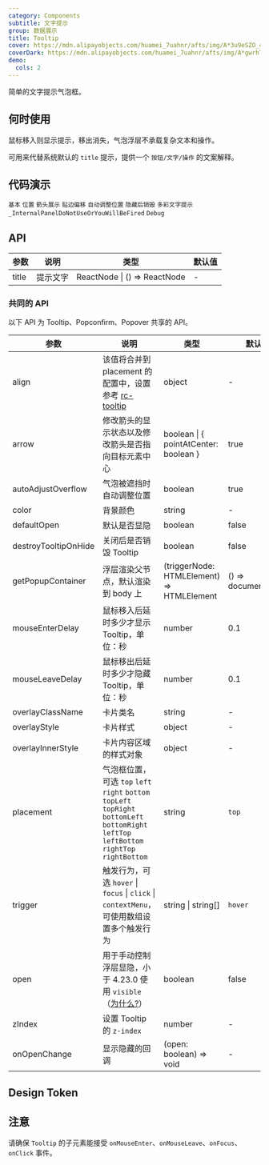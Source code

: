 ```yaml
---
category: Components
subtitle: 文字提示
group: 数据展示
title: Tooltip
cover: https://mdn.alipayobjects.com/huamei_7uahnr/afts/img/A*3u9eSZO_4c0AAAAAAAAAAAAADrJ8AQ/original
coverDark: https://mdn.alipayobjects.com/huamei_7uahnr/afts/img/A*gwrhTozoTC4AAAAAAAAAAAAADrJ8AQ/original
demo:
  cols: 2
---
```


简单的文字提示气泡框。

## 何时使用

鼠标移入则显示提示，移出消失，气泡浮层不承载复杂文本和操作。

可用来代替系统默认的 `title` 提示，提供一个 `按钮/文字/操作` 的文案解释。

## 代码演示

<!-- prettier-ignore -->
<code src="./demo/basic.tsx">基本</code>
<code src="./demo/placement.tsx">位置</code>
<code src="./demo/arrow.tsx">箭头展示</code>
<code src="./demo/shift.tsx" iframe="200">贴边偏移</code>
<code src="./demo/auto-adjust-overflow.tsx" debug>自动调整位置</code>
<code src="./demo/destroy-tooltip-on-hide.tsx" debug>隐藏后销毁</code>
<code src="./demo/colorful.tsx">多彩文字提示</code>
<code src="./demo/render-panel.tsx" debug>_InternalPanelDoNotUseOrYouWillBeFired</code>
<code src="./demo/debug.tsx" debug>Debug</code>

## API

| 参数  | 说明     | 类型                         | 默认值 |
| ----- | -------- | ---------------------------- | ------ |
| title | 提示文字 | ReactNode \| () => ReactNode | -      |

### 共同的 API

以下 API 为 Tooltip、Popconfirm、Popover 共享的 API。

| 参数 | 说明 | 类型 | 默认值 | 版本 |
| --- | --- | --- | --- | --- |
| align | 该值将合并到 placement 的配置中，设置参考 [rc-tooltip](https://github.com/react-component/tooltip) | object | - |  |
| arrow | 修改箭头的显示状态以及修改箭头是否指向目标元素中心 | boolean \| { pointAtCenter: boolean } | true | 5.2.0 |
| autoAdjustOverflow | 气泡被遮挡时自动调整位置 | boolean | true |  |
| color | 背景颜色 | string | - | 4.3.0 |
| defaultOpen | 默认是否显隐 | boolean | false | 4.23.0 |
| destroyTooltipOnHide | 关闭后是否销毁 Tooltip | boolean | false |  |
| getPopupContainer | 浮层渲染父节点，默认渲染到 body 上 | (triggerNode: HTMLElement) => HTMLElement | () => document.body |  |
| mouseEnterDelay | 鼠标移入后延时多少才显示 Tooltip，单位：秒 | number | 0.1 |  |
| mouseLeaveDelay | 鼠标移出后延时多少才隐藏 Tooltip，单位：秒 | number | 0.1 |  |
| overlayClassName | 卡片类名 | string | - |  |
| overlayStyle | 卡片样式 | object | - |  |
| overlayInnerStyle | 卡片内容区域的样式对象 | object | - |  |
| placement | 气泡框位置，可选 `top` `left` `right` `bottom` `topLeft` `topRight` `bottomLeft` `bottomRight` `leftTop` `leftBottom` `rightTop` `rightBottom` | string | `top` |  |
| trigger | 触发行为，可选 `hover` \| `focus` \| `click` \| `contextMenu`，可使用数组设置多个触发行为 | string \| string\[] | `hover` |  |
| open | 用于手动控制浮层显隐，小于 4.23.0 使用 `visible`（[为什么?](/docs/react/faq#弹层类组件为什么要统一至-open-属性)） | boolean | false | 4.23.0 |
| zIndex | 设置 Tooltip 的 `z-index` | number | - |  |
| onOpenChange | 显示隐藏的回调 | (open: boolean) => void | - | 4.23.0 |

## Design Token

<ComponentTokenTable component="Tooltip"></ComponentTokenTable>

## 注意

请确保 `Tooltip` 的子元素能接受 `onMouseEnter`、`onMouseLeave`、`onFocus`、`onClick` 事件。
